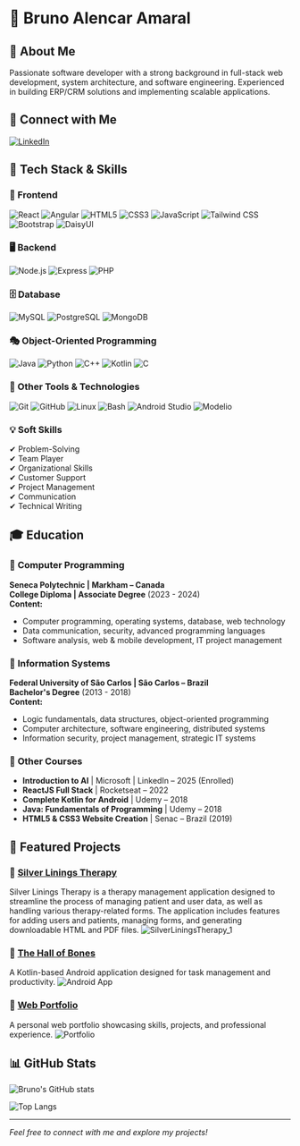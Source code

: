 # 💼 Bruno Alencar Amaral

## 📌 About Me
Passionate software developer with a strong background in full-stack web development, system architecture, and software engineering. Experienced in building ERP/CRM solutions and implementing scalable applications.

## 🔗 Connect with Me
[![LinkedIn](https://img.shields.io/badge/LinkedIn-Profile-blue?logo=linkedin)](https://www.linkedin.com/in/brunoalencaramaral/)

## 🚀 Tech Stack & Skills

### 🎨 Frontend
![React](https://img.shields.io/badge/React-20232A?style=flat&logo=react)
![Angular](https://img.shields.io/badge/Angular-DD0031?style=flat&logo=angular)
![HTML5](https://img.shields.io/badge/HTML5-E34F26?style=flat&logo=html5)
![CSS3](https://img.shields.io/badge/CSS3-1572B6?style=flat&logo=css3)
![JavaScript](https://img.shields.io/badge/JavaScript-F7DF1E?style=flat&logo=javascript)
![Tailwind CSS](https://img.shields.io/badge/TailwindCSS-38B2AC?style=flat&logo=tailwind-css)
![Bootstrap](https://img.shields.io/badge/Bootstrap-7952B3?style=flat&logo=bootstrap)
![DaisyUI](https://img.shields.io/badge/DaisyUI-FF3E00?style=flat)

### 🖥 Backend
![Node.js](https://img.shields.io/badge/Node.js-43853D?style=flat&logo=node.js)
![Express](https://img.shields.io/badge/Express-000000?style=flat&logo=express)
![PHP](https://img.shields.io/badge/PHP-777BB4?style=flat&logo=php)

### 🗄 Database
![MySQL](https://img.shields.io/badge/MySQL-4479A1?style=flat&logo=mysql)
![PostgreSQL](https://img.shields.io/badge/PostgreSQL-336791?style=flat&logo=postgresql)
![MongoDB](https://img.shields.io/badge/MongoDB-4EA94B?style=flat&logo=mongodb)

### 🎭 Object-Oriented Programming
![Java](https://img.shields.io/badge/Java-ED8B00?style=flat&logo=java)
![Python](https://img.shields.io/badge/Python-3776AB?style=flat&logo=python)
![C++](https://img.shields.io/badge/C++-00599C?style=flat&logo=c%2B%2B)
![Kotlin](https://img.shields.io/badge/Kotlin-0095D5?style=flat&logo=kotlin)
![C](https://img.shields.io/badge/C-A8B9CC?style=flat&logo=c)

### 🔧 Other Tools & Technologies
![Git](https://img.shields.io/badge/Git-F05032?style=flat&logo=git)
![GitHub](https://img.shields.io/badge/GitHub-181717?style=flat&logo=github)
![Linux](https://img.shields.io/badge/Linux-FCC624?style=flat&logo=linux)
![Bash](https://img.shields.io/badge/Bash-4EAA25?style=flat&logo=gnu-bash)
![Android Studio](https://img.shields.io/badge/Android%20Studio-3DDC84?style=flat&logo=android-studio)
![Modelio](https://img.shields.io/badge/Modelio-2C3E50?style=flat)

### 💡 Soft Skills
✔ Problem-Solving  
✔ Team Player  
✔ Organizational Skills  
✔ Customer Support  
✔ Project Management  
✔ Communication  
✔ Technical Writing  

## 🎓 Education

### 📘 **Computer Programming**  
**Seneca Polytechnic | Markham – Canada**  
**College Diploma | Associate Degree** (2023 - 2024)  
**Content:**
- Computer programming, operating systems, database, web technology
- Data communication, security, advanced programming languages
- Software analysis, web & mobile development, IT project management

### 📗 **Information Systems**  
**Federal University of São Carlos | São Carlos – Brazil**  
**Bachelor's Degree** (2013 - 2018)  
**Content:**
- Logic fundamentals, data structures, object-oriented programming
- Computer architecture, software engineering, distributed systems
- Information security, project management, strategic IT systems

### 📜 **Other Courses**
- **Introduction to AI** | Microsoft | LinkedIn – 2025 (Enrolled)
- **ReactJS Full Stack** | Rocketseat – 2022
- **Complete Kotlin for Android** | Udemy – 2018
- **Java: Fundamentals of Programming** | Udemy – 2018
- **HTML5 & CSS3 Website Creation** | Senac – Brazil (2019)

## 🌟 Featured Projects

### 📌 [Silver Linings Therapy](https://github.com/amaralBruno27866/Silver_Linings_Therapy.git) 
Silver Linings Therapy is a therapy management application designed to streamline the process of managing patient and user data, as well as handling various therapy-related forms. The application includes features for adding users and patients, managing forms, and generating downloadable HTML and PDF files.
![SilverLiningsTherapy_1](https://github.com/user-attachments/assets/ef7e0b66-dfc0-403b-8641-edc71322cac6)

### 📌 [The Hall of Bones](https://github.com/amaralBruno27866/the_hall_of_bones.git)
A Kotlin-based Android application designed for task management and productivity.
![Android App](https://yourimageurl.com/android-app.png)

### 📌 [Web Portfolio](https://github.com/yourportfolio) 
A personal web portfolio showcasing skills, projects, and professional experience.
![Portfolio](https://yourimageurl.com/portfolio.png)

## 📊 GitHub Stats
![Bruno's GitHub stats](https://github-readme-stats.vercel.app/api?username=amaralBruno27866&show_icons=true&count_private=true&theme=radical)

![Top Langs](https://github-readme-stats.vercel.app/api/top-langs/?username=amaralBruno27866&layout=compact&langs_count=10&theme=radical)

---
*Feel free to connect with me and explore my projects!*
